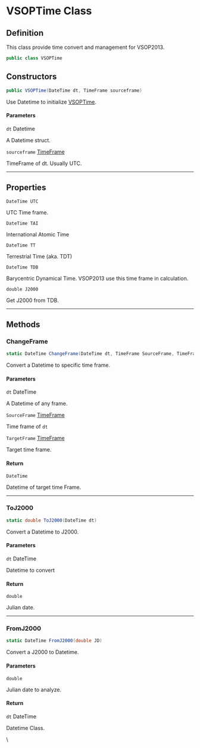 # VSOPTime Class

## Definition

This class provide time convert and management for VSOP2013.

```csharp
public class VSOPTime
```

## Constructors <a href="#constructors" id="constructors"></a>

```csharp
public VSOPTime(DateTime dt, TimeFrame sourceframe)
```

Use Datetime to initialize [VSOPTime](vsoptime-class.md). &#x20;



#### **Parameters**

`dt` Datetime

A Datetime struct.



`sourceframe` [TimeFrame](enums.md#fields-4)

TimeFrame of dt. Usually UTC.

***

## **Properties**

`DateTime UTC`

UTC Time frame.



`DateTime TAI`

International Atomic Time



`DateTime TT`

Terrestrial Time (aka. TDT)



`DateTime TDB`

Barycentric Dynamical Time. VSOP2013 use this time frame in calculation.



`double J2000`

Get J2000 from TDB.

***

## Methods <a href="#methods" id="methods"></a>

### ChangeFrame

```csharp
static DateTime ChangeFrame(DateTime dt, TimeFrame SourceFrame, TimeFrame TargetFrame)
```

Convert a Datetime to specific time frame.

#### **Parameters**

`dt` DateTime

A Datetime of any frame.



`SourceFrame` [TimeFrame](enums.md#fields-4)

Time frame of `dt`



`TargetFrame` [TimeFrame](enums.md#fields-4)

Target time frame.



#### **Return**

`DateTime`

Datetime of target time Frame.



***

### ToJ2000

```csharp
static double ToJ2000(DateTime dt)
```

Convert a Datetime to J2000.

#### **Parameters**

`dt` DateTime

Datetime to convert

#### **Return**

`double`

Julian date.



***

### FromJ2000

```csharp
static DateTime FromJ2000(double JD)
```

Convert a J2000 to Datetime.

#### **Parameters**

`double`

Julian date to analyze.

#### **Return**

`dt` DateTime

Datetime Class.

\
